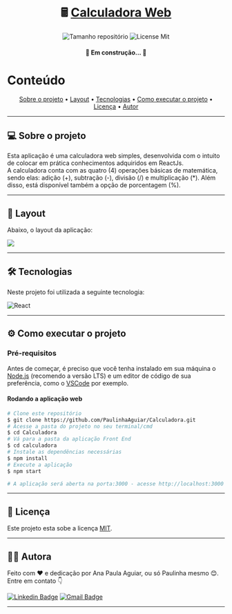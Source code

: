 <h1 align="center">
     🖩 <a href="#" alt="Calculadora Web"> Calculadora Web </a>
</h1>

<p align="center">
    <img alt="Tamanho repositório" src="https://img.shields.io/github/repo-size/PaulinhaAguiar/Calculadora?style=flat-square">
    <img alt='License Mit' src='https://img.shields.io/github/license/PaulinhaAguiar/Calculadora?style=flat-square'>
</p>
<h4 align='center'>🚧 Em construção... 🚧</h4>


Conteúdo
=====================

<p align="center">
    <a href="#sobre">Sobre o projeto</a> •
    <a href="#layout">Layout</a> • 
    <a href="#tecnologias">Tecnologias</a> • 
    <a href="#executar">Como executar o projeto</a> • 
    <a href="#licenca">Licença</a> • 
    <a href="#autor">Autor</a>
</p>

---


## 💻 Sobre o projeto

<p>Esta aplicação é uma calculadora web simples, desenvolvida com o intuito de colocar em prática conhecimentos adquiridos em ReactJs. <br>
A calculadora conta com as quatro (4) operações básicas de matemática, sendo elas: adição (+), subtração (-), divisão (/) e multiplicação (*). Além disso, está disponível também a opção de porcentagem (%).
</p>

---

## 📸 Layout

<p>Abaixo, o layout da aplicação:</p>
<img src='https://user-images.githubusercontent.com/69828625/155202889-9ab5f422-60cb-44de-bda5-04396dc34673.png'>

---


## 🛠 Tecnologias

<p>
    Neste projeto foi utilizada a seguinte tecnologia:
</p>
<img src="https://img.shields.io/badge/React-20232A?style=for-the-badge&logo=react&logoColor=61DAFB" alt='React' align='center'>

---


## ⚙️ Como executar o projeto

### Pré-requisitos

Antes de começar, é preciso que você tenha instalado em sua máquina o [Node.js](https://nodejs.org/en/) (recomendo a versão LTS) e um editor de código de sua preferência, como o [VSCode](https://code.visualstudio.com/) por exemplo.

#### Rodando a aplicação web

```bash
# Clone este repositório
$ git clone https://github.com/PaulinhaAguiar/Calculadora.git
# Acesse a pasta do projeto no seu terminal/cmd
$ cd Calculadora
# Vá para a pasta da aplicação Front End
$ cd calculadora
# Instale as dependências necessárias
$ npm install
# Execute a aplicação
$ npm start

# A aplicação será aberta na porta:3000 - acesse http://localhost:3000 em seu navegador
```
---

## 📝 Licença

Este projeto esta sobe a licença [MIT](./LICENSE).

---


## 👩‍💻 Autora

Feito com ❤️ e dedicação por Ana Paula Aguiar, ou só Paulinha mesmo 😊. Entre em contato 👇


[![Linkedin Badge](https://img.shields.io/badge/-Paulinha-blue?style=flat-square&logo=Linkedin&logoColor=white&link=https://www.linkedin.com/in/tgmarinho/)](https://www.linkedin.com/in/anapaula-aguiar/) 
[![Gmail Badge](https://img.shields.io/badge/-anaaguiar20016@gmail.com-c14438?style=flat-square&logo=Gmail&logoColor=white&link=mailto:tgmarinho@gmail.com)](mailto:anaaguiar20016@gmail.com)

---

